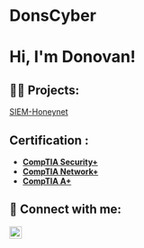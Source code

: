 # DonsCyber
<h1>Hi, I'm Donovan! </h1>

<h2>👨‍💻 Projects:</h2>

[SIEM-Honeynet](https://github.com/Don1914/SIEM-Honeynet/tree/patch-1)

<h2> Certification :</h2>

- **[CompTIA Security+](https://www.credly.com/badges/41728625-048e-43f7-99c0-934dce63b3dc/linked_in?t=rz3ho6)**
- **[CompTIA Network+](https://www.credly.com/badges/e86d379b-7448-470d-b688-6835581f4f54)**
- **[CompTIA A+](http://www.credly.com/badges/f717c809-0ab9-4f5b-91b7-c2af0c1bacf1/linked_in?t+sefhdr)**


<h2> 🤳 Connect with me:</h2>

[<img align="left" alt="DonovanDavis | LinkedIn" width="22px" src="https://cdn.jsdelivr.net/npm/simple-icons@v3/icons/linkedin.svg" />][linkedin]



[linkedin]: https://www.linkedin.com/in/donovan-davis407/

<!--
**joshmadakor1/joshmadakor1** is a ✨ _special_ ✨ repository because its `README.md` (this file) appears on your GitHub profile.

Here are some ideas to get you started:

- 🔭 I’m currently working on ...
- 🌱 I’m currently learning ...
- 👯 I’m looking to collaborate on ...
- 🤔 I’m looking for help with ...
- 💬 Ask me about ...
- 📫 How to reach me: ...
- 😄 Pronouns: ...
- ⚡ Fun fact: ...
